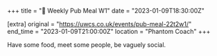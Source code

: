 +++
title = "🍔 Weekly Pub Meal W1"
date = "2023-01-09T18:30:00Z"

[extra]
original = "https://uwcs.co.uk/events/pub-meal-22t2w1/"    
end_time = "2023-01-09T21:00:00Z"
location = "Phantom Coach"
+++

Have some food, meet some people, be vaguely social.
